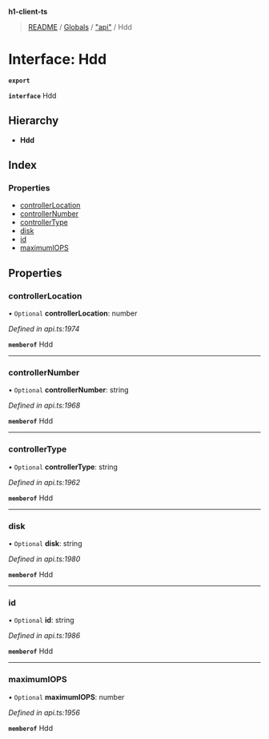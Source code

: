 **h1-client-ts**

> [README](../README.md) / [Globals](../globals.md) / ["api"](../modules/_api_.md) / Hdd

# Interface: Hdd

**`export`** 

**`interface`** Hdd

## Hierarchy

* **Hdd**

## Index

### Properties

* [controllerLocation](_api_.hdd.md#controllerlocation)
* [controllerNumber](_api_.hdd.md#controllernumber)
* [controllerType](_api_.hdd.md#controllertype)
* [disk](_api_.hdd.md#disk)
* [id](_api_.hdd.md#id)
* [maximumIOPS](_api_.hdd.md#maximumiops)

## Properties

### controllerLocation

• `Optional` **controllerLocation**: number

*Defined in api.ts:1974*

**`memberof`** Hdd

___

### controllerNumber

• `Optional` **controllerNumber**: string

*Defined in api.ts:1968*

**`memberof`** Hdd

___

### controllerType

• `Optional` **controllerType**: string

*Defined in api.ts:1962*

**`memberof`** Hdd

___

### disk

• `Optional` **disk**: string

*Defined in api.ts:1980*

**`memberof`** Hdd

___

### id

• `Optional` **id**: string

*Defined in api.ts:1986*

**`memberof`** Hdd

___

### maximumIOPS

• `Optional` **maximumIOPS**: number

*Defined in api.ts:1956*

**`memberof`** Hdd
